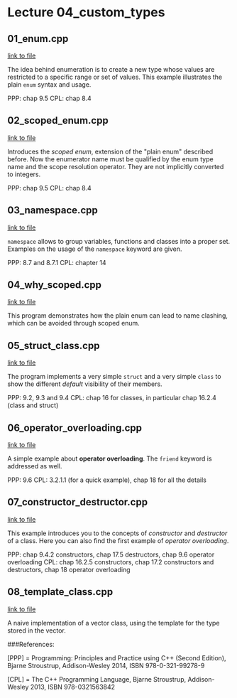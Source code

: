 # Lecture 04_custom_types


## 01_enum.cpp

[link to file](./01_enum.cpp)

The idea behind enumeration is to create a new type whose values are restricted to a specific range or set of values. This example illustrates the plain `enum` syntax and usage.

PPP: chap 9.5
CPL: chap 8.4



## 02_scoped_enum.cpp

[link to file](./02_scoped_enum.cpp)

Introduces the *scoped enum*, extension of the "plain enum" described before. Now the enumerator name must be qualified by the enum type name and the scope resolution operator. They are not implicitly converted to integers.

PPP: chap 9.5
CPL: chap 8.4



## 03_namespace.cpp

[link to file](./04_namespace.cpp)

`namespace` allows to group variables, functions and classes into a proper set. Examples on the usage of the `namespace` keyword are given.

PPP: 8.7 and 8.7.1
CPL: chapter 14



## 04_why_scoped.cpp

[link to file](./03_why_scoped.cpp)

This program demonstrates how the plain enum can lead to name clashing, which can be avoided through scoped enum.




## 05_struct_class.cpp

[link to file](./05_struct_class.cpp)

The program implements a very simple `struct` and a very simple `class` to show the different *default* visibility of their members.


PPP: 9.2, 9.3 and 9.4
CPL: chap 16 for classes, in particular chap 16.2.4 (class and struct)


## 06_operator_overloading.cpp

[link to file](./06_operator_overloading.cpp)

A simple example about **operator overloading**. The `friend` keyword is addressed as well.

PPP: 9.6
CPL: 3.2.1.1 (for a quick example), chap 18 for all the details


## 07_constructor_destructor.cpp

[link to file](./07_constructor_destructor.cpp)

This example introduces you to the concepts of *constructor* and *destructor* of a class. Here you can also find the first example of *operator overloading*.

PPP: chap 9.4.2 constructors, chap 17.5 destructors, chap 9.6 operator overloading
CPL: chap 16.2.5 constructors, chap 17.2 constructors and destructors, chap 18 operator overloading



## 08_template_class.cpp

[link to file](./08_template_class.cpp)

A naive implementation of a vector class, using the template for the type stored in the vector.




###References:

[PPP] = Programming: Principles and Practice using C++ (Second Edition), Bjarne Stroustrup, Addison-Wesley 2014, ISBN 978-0-321-99278-9

[CPL] = The C++ Programming Language, Bjarne Stroustrup, Addison-Wesley 2013, ISBN 978-0321563842
